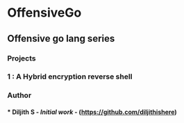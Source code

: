 # OffensiveGo

## Offensive go lang series 

### Projects

### 1 : A Hybrid encryption reverse shell

### Author

#### * **Diljith S** - *Initial work* - (https://github.com/diljithishere)